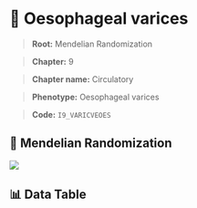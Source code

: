 # 🧪 Oesophageal varices

> **Root:** Mendelian Randomization

> **Chapter:** 9  

> **Chapter name:** Circulatory

> **Phenotype:** Oesophageal varices  

> **Code:** `I9_VARICVEOES`

## 🧬 Mendelian Randomization  

<img src="/MR/Figures/Forward/I9_VARICVEOES.png"/>

## 📊 Data Table

<CsvTableMRF src="/MR/Data/Forward/I9_VARICVEOES.csv"/>
